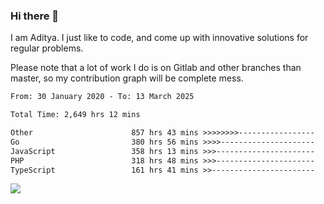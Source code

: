 ### Hi there 👋

I am Aditya. I just like to code, and come up with innovative solutions for regular problems.

Please note that a lot of work I do is on Gitlab and other branches than master, so my contribution graph will be complete mess.

<!--START_SECTION:waka-->

```txt
From: 30 January 2020 - To: 13 March 2025

Total Time: 2,649 hrs 12 mins

Other                      857 hrs 43 mins >>>>>>>>-----------------   32.38 %
Go                         380 hrs 56 mins >>>>---------------------   14.38 %
JavaScript                 358 hrs 13 mins >>>----------------------   13.52 %
PHP                        318 hrs 48 mins >>>----------------------   12.03 %
TypeScript                 161 hrs 41 mins >>-----------------------   06.10 %
```

<!--END_SECTION:waka-->

![](https://komarev.com/ghpvc/?username=BrainBuzzer)
